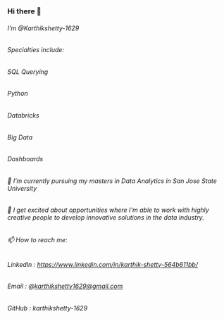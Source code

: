 ### Hi there 👋

###### I’m @Karthikshetty-1629
###### Specialties include:
###### SQL Querying
###### Python
###### Databricks
###### Big Data
###### Dashboards
###### 🌱 I’m currently pursuing my masters in Data Analytics in San Jose State University
###### 💞️ I get excited about opportunities where I'm able to work with highly creative people to develop innovative solutions in the data industry.
###### 📫 How to reach me:
###### LinkedIn : https://www.linkedin.com/in/karthik-shetty-564b611bb/
###### Email : @karthikshetty1629@gmail.com
###### GitHub : karthikshetty-1629

